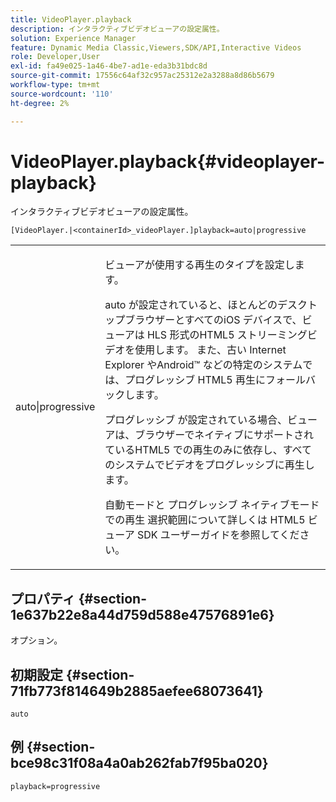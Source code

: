 ```yaml
---
title: VideoPlayer.playback
description: インタラクティブビデオビューアの設定属性。
solution: Experience Manager
feature: Dynamic Media Classic,Viewers,SDK/API,Interactive Videos
role: Developer,User
exl-id: fa49e025-1a46-4be7-ad1e-eda3b31bdc8d
source-git-commit: 17556c64af32c957ac25312e2a3288a8d86b5679
workflow-type: tm+mt
source-wordcount: '110'
ht-degree: 2%

---
```


# VideoPlayer.playback{#videoplayer-playback}

インタラクティブビデオビューアの設定属性。

`[VideoPlayer.|<containerId>_videoPlayer.]playback=auto|progressive`

<table id="table_441553CD34C94A58A9D7CBF772DEDDB6"> 
 <tbody> 
  <tr> 
   <td colname="col1"> <p> <span class="codeph"> auto|progressive</span> </p> </td> 
   <td colname="col2"> <p> ビューアが使用する再生のタイプを設定します。 </p> <p><span class="codeph"> auto</span> が設定されていると、ほとんどのデスクトップブラウザーとすべてのiOS デバイスで、ビューアは HLS 形式のHTML5 ストリーミングビデオを使用します。 また、古い Internet Explorer やAndroid™ などの特定のシステムでは、プログレッシブ HTML5 再生にフォールバックします。 </p> <p><span class="codeph"> プログレッシブ </span> が設定されている場合、ビューアは、ブラウザーでネイティブにサポートされているHTML5 での再生のみに依存し、すべてのシステムでビデオをプログレッシブに再生します。 </p> <p>自動モードと <span class="codeph"> プログレッシブ </span> ネイティブモードでの再生 <span class="codeph"> 選択範囲について詳しくは </span>HTML5 ビューア SDK ユーザーガイドを参照してください。 </p> </td> 
  </tr> 
 </tbody> 
</table>

## プロパティ {#section-1e637b22e8a44d759d588e47576891e6}

オプション。

## 初期設定 {#section-71fb773f814649b2885aefee68073641}

`auto`

## 例 {#section-bce98c31f08a4a0ab262fab7f95ba020}

`playback=progressive`
